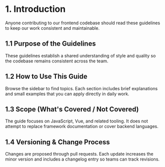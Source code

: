 # 1. Introduction

Anyone contributing to our frontend codebase should read these guidelines to keep our work consistent and maintainable.

## 1.1 Purpose of the Guidelines
These guidelines establish a shared understanding of style and quality so the codebase remains consistent across the team.

## 1.2 How to Use This Guide
Browse the sidebar to find topics. Each section includes brief explanations and small examples that you can apply directly in daily work.

## 1.3 Scope (What's Covered / Not Covered)
The guide focuses on JavaScript, Vue, and related tooling. It does not attempt to replace framework documentation or cover backend languages.

## 1.4 Versioning & Change Process
Changes are proposed through pull requests. Each update increases the minor version and includes a changelog entry so teams can track revisions.

